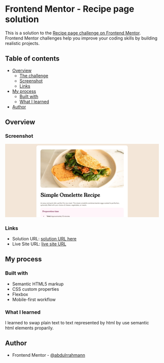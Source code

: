 # Frontend Mentor - Recipe page solution

This is a solution to the [Recipe page challenge on Frontend Mentor](https://www.frontendmentor.io/challenges/recipe-page-KiTsR8QQKm). Frontend Mentor challenges help you improve your coding skills by building realistic projects. 

## Table of contents

- [Overview](#overview)
  - [The challenge](#the-challenge)
  - [Screenshot](#screenshot)
  - [Links](#links)
- [My process](#my-process)
  - [Built with](#built-with)
  - [What I learned](#what-i-learned)
- [Author](#author)


## Overview

### Screenshot

![](./assets/images/Screenshot.png)


### Links

- Solution URL: [solution URL here](https://www.frontendmentor.io/solutions/responsive-recipe-page-6HF4_jea4r)
- Live Site URL: [live site URL](https://abdulrrahmann.github.io/recipe-page/)

## My process

### Built with

- Semantic HTML5 markup
- CSS custom properties
- Flexbox
- Mobile-first workflow


### What I learned

I learned to swap plain text to text represented by html by use semantic html elements proparily. 


## Author

- Frontend Mentor - [@abdulrrahmann](https://www.frontendmentor.io/profile/abdulrrahmann)

